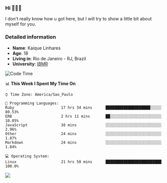 ### Hi 🙋🏽‍♂️

I don't really know how u got here, but I will try to show a little bit about myself for you.

### Detailed information

* **Name**: Kaique Linhares
* **Age**: 18
* **Living in**: Rio  de Janeiro - RJ, Brazil
* **University**: [IBMR](https://www.ibmr.br/)

<!--START_SECTION:waka-->
![Code Time](http://img.shields.io/badge/Code%20Time-267%20hrs%208%20mins-blue)

📊 **This Week I Spent My Time On** 

```text
⌚︎ Time Zone: America/Sao_Paulo

💬 Programming Languages: 
Ruby                     17 hrs 34 mins      ████████████████████░░░░░   80.53% 
ERB                      2 hrs 11 mins       ██░░░░░░░░░░░░░░░░░░░░░░░   10.05% 
JavaScript               38 mins             ░░░░░░░░░░░░░░░░░░░░░░░░░   2.96% 
Other                    24 mins             ░░░░░░░░░░░░░░░░░░░░░░░░░   1.87% 
Markdown                 24 mins             ░░░░░░░░░░░░░░░░░░░░░░░░░   1.84%

💻 Operating System: 
Linux                    21 hrs 50 mins      █████████████████████████   100.0%

```


<!--END_SECTION:waka-->

<a href="https://www.linkedin.com/in/kaique-linhares-25a840208/"  target="_blank"><img src="https://img.shields.io/badge/-LinkedIn-%230077B5?style=for-the-badge&logo=linkedin&logoColor=white" target="_blank"></a>
